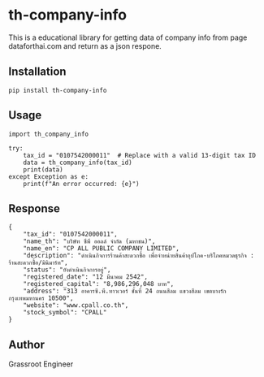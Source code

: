 # th-company-info
This is a educational library for getting data of company info from page dataforthai.com and return as a json respone.

## Installation
```
pip install th-company-info
```

## Usage

```
import th_company_info

try:
    tax_id = "0107542000011"  # Replace with a valid 13-digit tax ID
    data = th_company_info(tax_id)
    print(data)
except Exception as e:
    print(f"An error occurred: {e}")

```

## Response
```
{
    "tax_id": "0107542000011",
    "name_th": "บริษัท ซีพี ออลล์ จำกัด (มหาชน)",
    "name_en": "CP ALL PUBLIC COMPANY LIMITED",
    "description": "ดำเนินกิจการร้านค้าสะดวกซื้อ เพื่อจำหน่ายสินค้าอุปโภค-บริโภคหมวดธุรกิจ : ร้านสะดวกซื้อ/มินิมาร์ท",
    "status": "ยังดำเนินกิจการอยู่",
    "registered_date": "12 มีนาคม 2542",
    "registered_capital": "8,986,296,048 บาท",
    "address": "313 อาคารซี.พี.ทาวเวอร์ ชั้นที่ 24 ถนนสีลม แขวงสีลม เขตบางรัก กรุงเทพมหานคร 10500",
    "website": "www.cpall.co.th",
    "stock_symbol": "CPALL"
}
```

## Author
Grassroot Engineer
